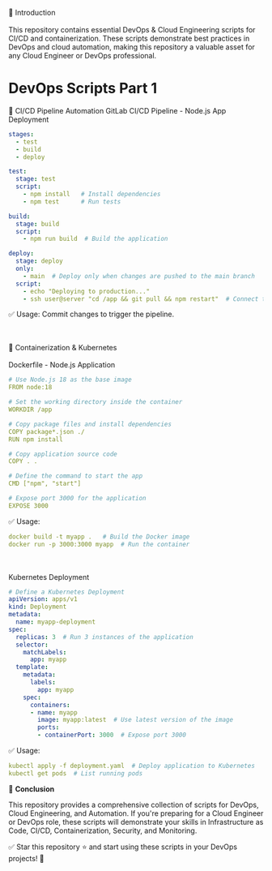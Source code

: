 📌 Introduction
<br><br>
This repository contains essential DevOps &amp; Cloud Engineering scripts for CI/CD and containerization. These scripts demonstrate best practices in DevOps and cloud automation, making this repository a valuable asset for any Cloud Engineer or DevOps professional.
# DevOps Scripts Part 1
🔹 CI/CD Pipeline Automation
GitLab CI/CD Pipeline - Node.js App Deployment
```yaml
stages:
  - test
  - build
  - deploy

test:
  stage: test
  script:
    - npm install   # Install dependencies
    - npm test      # Run tests

build:
  stage: build
  script:
    - npm run build  # Build the application

deploy:
  stage: deploy
  only:
    - main  # Deploy only when changes are pushed to the main branch
  script:
    - echo "Deploying to production..."
    - ssh user@server "cd /app && git pull && npm restart"  # Connect to server, pull latest code, restart app
```

✅ Usage: Commit changes to trigger the pipeline.

<br><br>
🔹 Containerization & Kubernetes
<br><br>
Dockerfile - Node.js Application
```yaml
# Use Node.js 18 as the base image
FROM node:18

# Set the working directory inside the container
WORKDIR /app

# Copy package files and install dependencies
COPY package*.json ./
RUN npm install

# Copy application source code
COPY . .

# Define the command to start the app
CMD ["npm", "start"]

# Expose port 3000 for the application
EXPOSE 3000
```
✅ Usage:
```yaml
docker build -t myapp .   # Build the Docker image
docker run -p 3000:3000 myapp  # Run the container
```
<br><br>
Kubernetes Deployment
```yaml
# Define a Kubernetes Deployment
apiVersion: apps/v1
kind: Deployment
metadata:
  name: myapp-deployment
spec:
  replicas: 3  # Run 3 instances of the application
  selector:
    matchLabels:
      app: myapp
  template:
    metadata:
      labels:
        app: myapp
    spec:
      containers:
      - name: myapp
        image: myapp:latest  # Use latest version of the image
        ports:
        - containerPort: 3000  # Expose port 3000
```
✅ Usage:
```yaml
kubectl apply -f deployment.yaml  # Deploy application to Kubernetes
kubectl get pods  # List running pods
```
🎯 **Conclusion**

This repository provides a comprehensive collection of scripts for DevOps, Cloud Engineering, and Automation. If you're preparing for a Cloud Engineer or DevOps role, these scripts will demonstrate your skills in Infrastructure as Code, CI/CD, Containerization, Security, and Monitoring.

✅ Star this repository ⭐ and start using these scripts in your DevOps projects! 🚀


